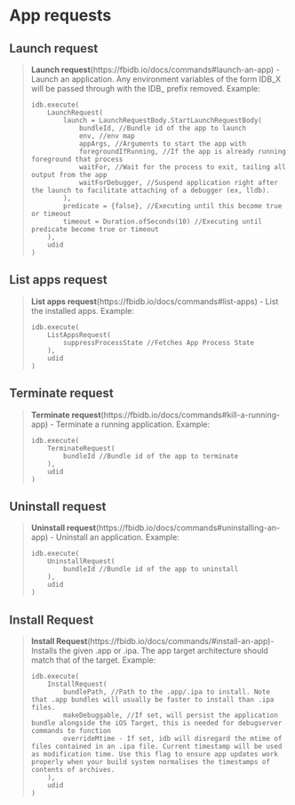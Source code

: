 <h1 id="app requests" style="color:#333;">App requests</h1>
<h2 style="color:#444;">Launch request</h2>
<blockquote>
  <p><strong>Launch request</strong>(https://fbidb.io/docs/commands#launch-an-app) - Launch an application. Any environment variables of the form IDB_X will be passed through with the IDB_ prefix removed. Example: 
<pre class="highlight"><code class="language-plaintext highlighter-rouge">idb.execute(
    LaunchRequest(
        launch = LaunchRequestBody.StartLaunchRequestBody(
            bundleId, //Bundle id of the app to launch
            env, //env map
            appArgs, //Arguments to start the app with
            foregroundIfRunning, //If the app is already running foreground that process
            waitFor, //Wait for the process to exit, tailing all output from the app
            waitForDebugger, //Suspend application right after the launch to facilitate attaching of a debugger (ex, lldb).
        ),
        predicate = {false}, //Executing until this become true or timeout
        timeout = Duration.ofSeconds(10) //Executing until predicate become true or timeout
    ),
    udid
)</code></pre></p>
</blockquote>

<h2 style="color:#444;">List apps request</h2>
<blockquote>
  <p><strong>List apps request</strong>(https://fbidb.io/docs/commands#list-apps) - List the installed apps. Example: 
<pre class="highlight"><code class="language-plaintext highlighter-rouge">idb.execute(
    ListAppsRequest(
        suppressProcessState //Fetches App Process State
    ),
    udid
)</code></pre></p>
</blockquote>

<h2 style="color:#444;">Terminate request</h2>
<blockquote>
  <p><strong>Terminate request</strong>(https://fbidb.io/docs/commands#kill-a-running-app) - Terminate a running application. Example: 
<pre class="highlight"><code class="language-plaintext highlighter-rouge">idb.execute(
    TerminateRequest(
        bundleId //Bundle id of the app to terminate
    ),
    udid
)</code></pre></p>
</blockquote>

<h2 style="color:#444;">Uninstall request</h2>
<blockquote>
  <p><strong>Uninstall request</strong>(https://fbidb.io/docs/commands#uninstalling-an-app) - Uninstall an application. Example: 
<pre class="highlight"><code class="language-plaintext highlighter-rouge">idb.execute(
    UninstallRequest(
        bundleId //Bundle id of the app to uninstall
    ),
    udid
)</code></pre></p>
</blockquote>

<h2 style="color:#444;">Install Request</h2>
<blockquote>
  <p><strong>Install Request</strong>(https://fbidb.io/docs/commands/#install-an-app)- Installs the given .app or .ipa. The app target architecture should match that of the target. Example: 
<pre class="highlight"><code class="language-plaintext highlighter-rouge">idb.execute(
    InstallRequest(
        bundlePath, //Path to the .app/.ipa to install. Note that .app bundles will usually be faster to install than .ipa files.
        makeDebuggable, //If set, will persist the application bundle alongside the iOS Target, this is needed for debugserver commands to function
        overrideMtime - If set, idb will disregard the mtime of files contained in an .ipa file. Current timestamp will be used as modification time. Use this flag to ensure app updates work properly when your build system normalises the timestamps of contents of archives.
    ),
    udid
)</code></pre></p>
</blockquote>